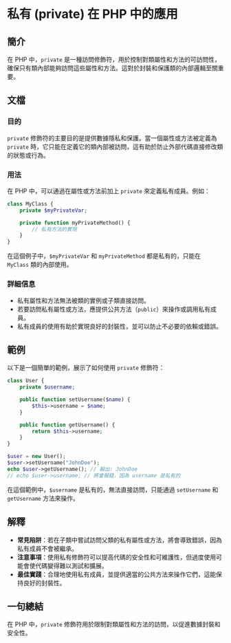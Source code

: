 <!--
Meta Description: # 私有 (private) 在 PHP 中的應用 ## 簡介 在 PHP 中，`private` 是一種訪問修飾符，用於控制對類屬性和方法的可訪問性，確保只有類內部能夠訪問這些屬性和方法。這對於封裝和保護類的內部邏輯至關重要。 ## 文檔 ### 目的 `private` 修飾符的主要目的是提供數...
Meta Keywords: private, php, user, username, function
-->

# 私有 (private) 在 PHP 中的應用

## 簡介
在 PHP 中，`private` 是一種訪問修飾符，用於控制對類屬性和方法的可訪問性，確保只有類內部能夠訪問這些屬性和方法。這對於封裝和保護類的內部邏輯至關重要。

## 文檔
### 目的
`private` 修飾符的主要目的是提供數據隱私和保護。當一個屬性或方法被定義為 `private` 時，它只能在定義它的類內部被訪問，這有助於防止外部代碼直接修改類的狀態或行為。

### 用法
在 PHP 中，可以通過在屬性或方法前加上 `private` 來定義私有成員。例如：

```php
class MyClass {
    private $myPrivateVar;

    private function myPrivateMethod() {
        // 私有方法的實現
    }
}
```

在這個例子中，`$myPrivateVar` 和 `myPrivateMethod` 都是私有的，只能在 `MyClass` 類的內部使用。

### 詳細信息
- 私有屬性和方法無法被類的實例或子類直接訪問。
- 若要訪問私有屬性或方法，應提供公共方法（`public`）來操作或調用私有成員。
- 私有成員的使用有助於實現良好的封裝性，並可以防止不必要的依賴或錯誤。

## 範例
以下是一個簡單的範例，展示了如何使用 `private` 修飾符：

```php
class User {
    private $username;

    public function setUsername($name) {
        $this->username = $name;
    }

    public function getUsername() {
        return $this->username;
    }
}

$user = new User();
$user->setUsername("JohnDoe");
echo $user->getUsername(); // 輸出: JohnDoe
// echo $user->username; // 將會報錯，因為 username 是私有的
```

在這個範例中，`$username` 是私有的，無法直接訪問，只能通過 `setUsername` 和 `getUsername` 方法來操作。

## 解釋
- **常見陷阱**：若在子類中嘗試訪問父類的私有屬性或方法，將會導致錯誤，因為私有成員不會被繼承。
- **注意事項**：使用私有修飾符可以提高代碼的安全性和可維護性，但過度使用可能會使代碼變得難以測試和擴展。
- **最佳實踐**：合理地使用私有成員，並提供適當的公共方法來操作它們，這能保持良好的封裝性。

## 一句總結
在 PHP 中，`private` 修飾符用於限制對類屬性和方法的訪問，以促進數據封裝和安全性。